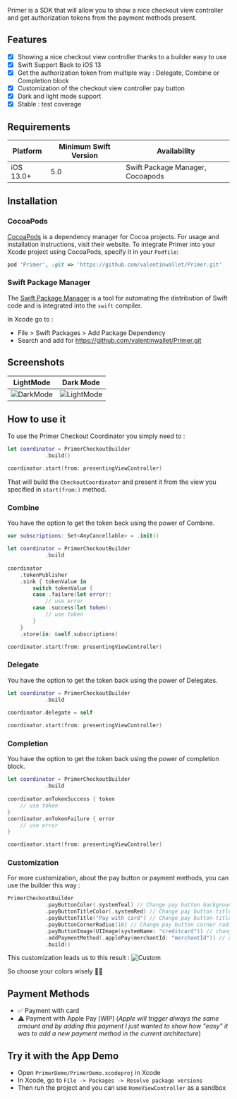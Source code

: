 Primer is a SDK that will allow you to show a nice checkout view controller and get authorization tokens from the payment methods present.

## Features

- [x] Showing a nice checkout view controller thanks to a builder easy to use
- [x] Swift Support Back to iOS 13
- [x] Get the authorization token from multiple way : Delegate, Combine or Completion block
- [x] Customization of the checkout view controller pay button
- [x] Dark and light mode support
- [x] Stable : test coverage

## Requirements

| Platform | Minimum Swift Version | Availability |
| --- | --- | --- |
| iOS 13.0+ | 5.0 | Swift Package Manager, Cocoapods | Fully Tested |

## Installation

### CocoaPods

[CocoaPods](https://cocoapods.org) is a dependency manager for Cocoa projects. For usage and installation instructions, visit their website. To integrate Primer into your Xcode project using CocoaPods, specify it in your `Podfile`:

```ruby
pod 'Primer', :git => 'https://github.com/valentinwallet/Primer.git'
```

### Swift Package Manager

The [Swift Package Manager](https://swift.org/package-manager/) is a tool for automating the distribution of Swift code and is integrated into the `swift` compiler. 

In Xcode go to :
- File > Swift Packages > Add Package Dependency
- Search and add for https://github.com/valentinwallet/Primer.git

## Screenshots

| LightMode | Dark Mode |
| --- | --- |
| ![DarkMode](https://raw.githubusercontent.com/valentinwallet/Primer/main/Ressources/screenshotDark.png) | ![LightMode](https://raw.githubusercontent.com/valentinwallet/Primer/main/Ressources/screenshotLight.png) |

## How to use it 

To use the Primer Checkout Coordinator you simply need to :

```swift
let coordinator = PrimerCheckoutBuilder
            .build()

coordinator.start(from: presentingViewController)
```

That will build the `CheckoutCoordinator` and present it from the view you specified in `start(from:)` method.

### Combine

You have the option to get the token back using the power of Combine.

```swift
var subscriptions: Set<AnyCancellable> = .init()

let coordinator = PrimerCheckoutBuilder
            .build
            
coordinator
    .tokenPublisher
    .sink { tokenValue in
        switch tokenValue {
        case .failure(let error):
            // use error
        case .success(let token):
            // use token
        }
    }
    .store(in: &self.subscriptions)

coordinator.start(from: presentingViewController)
```

### Delegate

You have the option to get the token back using the power of Delegates.

```swift
let coordinator = PrimerCheckoutBuilder
            .build
            
coordinator.delegate = self

coordinator.start(from: presentingViewController)
```

### Completion

You have the option to get the token back using the power of completion block.

```swift
let coordinator = PrimerCheckoutBuilder
            .build
            
coordinator.onTokenSuccess { token
    // use token
}
coordinator.onTokenFailure { error
    // use error
}

coordinator.start(from: presentingViewController)
```


### Customization

For more customization, about the pay button or payment methods, you can use the builder this way :

```swift
PrimerCheckoutBuilder
            .payButtonColor(.systemTeal) // Change pay button background color
            .payButtonTitleColor(.systemRed) // Change pay button title color
            .payButtonTitle("Pay with card") // Change pay button title
            .payButtonCornerRadius(16) // Change pay button corner radius
            .payButtonImage(UIImage(systemName: "creditcard")) // change pay button image
            .addPaymentMethod(.applePay(merchantId: "merchantId")) // add new payment method
            .build()
```

This customization leads us to this result :
![Custom](https://raw.githubusercontent.com/valentinwallet/Primer/main/Ressources/custom.png)

So choose your colors wisely 🧙‍♂️

## Payment Methods

- ✅  Payment with card 
- ⚠️ Payment with Apple Pay [WIP] (*Apple will trigger always the same amount and by adding this payment I just wanted to show how "easy" it was to add a new payment method in the current architecture*)

## Try it with the App Demo

- Open `PrimerDemo/PrimerDemo.xcodeproj` in Xcode
- In Xcode, go to `File -> Packages -> Resolve package versions`
- Then run the project and you can use `HomeViewController` as a sandbox


